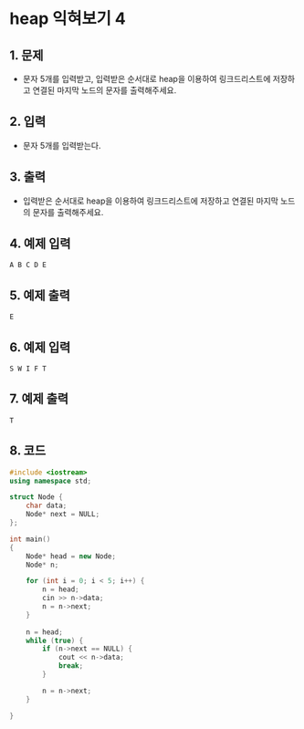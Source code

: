 # heap 익혀보기 4

## 1. 문제
- 문자 5개를 입력받고, 입력받은 순서대로 heap을 이용하여 링크드리스트에 저장하고 연결된 마지막 노드의 문자를 출력해주세요.

## 2. 입력
- 문자 5개를 입력받는다.

## 3. 출력
- 입력받은 순서대로 heap을 이용하여 링크드리스트에 저장하고 연결된 마지막 노드의 문자를 출력해주세요.

## 4. 예제 입력
```
A B C D E
```

## 5. 예제 출력
```
E
```

## 6. 예제 입력

```
S W I F T
```

## 7. 예제 출력

```
T
```

## 8. 코드

```c++
#include <iostream>
using namespace std;

struct Node {
    char data;
    Node* next = NULL;
};

int main()
{
    Node* head = new Node;
    Node* n;

    for (int i = 0; i < 5; i++) {
        n = head;
        cin >> n->data;
        n = n->next;
    }
    
    n = head;
    while (true) {
        if (n->next == NULL) {
            cout << n->data;
            break;
        }

        n = n->next;
    }

}
```

